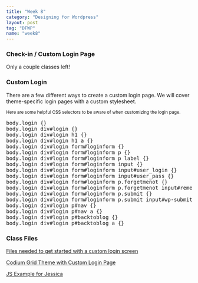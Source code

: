 ```yaml
---
title: "Week 8"
category: "Designing for Wordpress"
layout: post
tag: "DFWP"
name: "week8"
---
```


### Check-in / Custom Login Page

Only a couple classes left! 

### Custom Login

There are a few different ways to create a custom login page. We will cover theme-specific login pages with a custom stylesheet. 

<small>Here are some helpful CSS selectors to be aware of when customizing the login page.</small>

<pre>body.login {}
body.login div#login {}
body.login div#login h1 {}
body.login div#login h1 a {}
body.login div#login form#loginform {}
body.login div#login form#loginform p {}
body.login div#login form#loginform p label {}
body.login div#login form#loginform input {}
body.login div#login form#loginform input#user_login {}
body.login div#login form#loginform input#user_pass {}
body.login div#login form#loginform p.forgetmenot {}
body.login div#login form#loginform p.forgetmenot input#rememberme {}
body.login div#login form#loginform p.submit {}
body.login div#login form#loginform p.submit input#wp-submit {}
body.login div#login p#nav {}
body.login div#login p#nav a {}
body.login div#login p#backtoblog {}
body.login div#login p#backtoblog a {}</pre>

### Class Files

[Files needed to get started with a custom login screen](bin/wk8-login.zip)

[Codium Grid Theme with Custom Login Page](bin/codium-grid_wCustomLogin.zip)

[JS Example for Jessica](bin/jsOOP.zip)